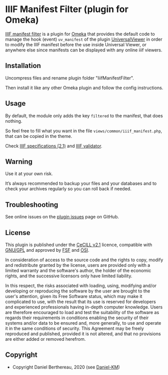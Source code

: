IIIF Manifest Filter (plugin for Omeka)
=======================================

[IIIF manifest filter] is a plugin for [Omeka] that provides the default code to
manage the hook (event) `uv_manifest` of the plugin [UniversalViewer] in order
to modify the IIIF manifest before the use inside Universal Viewer, or anywhere
else since manifests can be displayed with any online iiif viewers.


Installation
------------

Uncompress files and rename plugin folder "IiifManifestFilter".

Then install it like any other Omeka plugin and follow the config instructions.


Usage
-----

By default, the module only adds the key `filtered` to the manifest, that does
nothing.

So feel free to fill what you want in the file `views/common/iiif_manifest.php`,
that can be copied in the theme.

Check [IIIF specifications (2.1)] and [IIIF validator].


Warning
-------

Use it at your own risk.

It’s always recommended to backup your files and your databases and to check
your archives regularly so you can roll back if needed.


Troubleshooting
---------------

See online issues on the [plugin issues] page on GitHub.


License
-------

This plugin is published under the [CeCILL v2.1] licence, compatible with
[GNU/GPL] and approved by [FSF] and [OSI].

In consideration of access to the source code and the rights to copy, modify and
redistribute granted by the license, users are provided only with a limited
warranty and the software's author, the holder of the economic rights, and the
successive licensors only have limited liability.

In this respect, the risks associated with loading, using, modifying and/or
developing or reproducing the software by the user are brought to the user's
attention, given its Free Software status, which may make it complicated to use,
with the result that its use is reserved for developers and experienced
professionals having in-depth computer knowledge. Users are therefore encouraged
to load and test the suitability of the software as regards their requirements
in conditions enabling the security of their systems and/or data to be ensured
and, more generally, to use and operate it in the same conditions of security.
This Agreement may be freely reproduced and published, provided it is not
altered, and that no provisions are either added or removed herefrom.


Copyright
---------

* Copyright Daniel Berthereau, 2020 (see [Daniel-KM])


[IIIF manifest filter]: https://github.com/Daniel-KM/Omeka-plugin-IiifManifestFilter
[Universal Viewer]: https://github.com/Daniel-KM/Omeka-plugin-UniversalViewer
[Omeka]: https://omeka.org
[IIIF]: http://iiif.io
[UniversalViewer]: https://github.com/UniversalViewer/universalviewer
[IIIF specifications (2.1)]: https://iiif.io/api/presentation/2.1/
[IIIF validator]: https://iiif.io/api/presentation/validator/service/
[plugin issues]: https://github.com/Daniel-KM/Omeka-plugin-UniversalViewer/issues
[CeCILL v2.1]: https://www.cecill.info/licences/Licence_CeCILL_V2.1-en.html
[GNU/GPL]: https://www.gnu.org/licenses/gpl-3.0.html
[FSF]: https://www.fsf.org
[OSI]: http://opensource.org
[MIT licence]: https://github.com/UniversalViewer/universalviewer/blob/master/LICENSE.txt
[Daniel-KM]: https://github.com/Daniel-KM "Daniel Berthereau"
